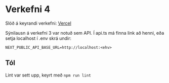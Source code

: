 # Verkefni 4

Slóð á keyrandi verkefni: [Vercel](*todo*)

Sýnilausn á verkefni 3 var notuð sem API. Í api.ts má finna link að henni, eða setja localhost í .env skrá undir:

 `NEXT_PUBLIC_API_BASE_URL=http://localhost:<ehv>`

 ## Tól

 Lint var sett upp, keyrt með `npm run lint`